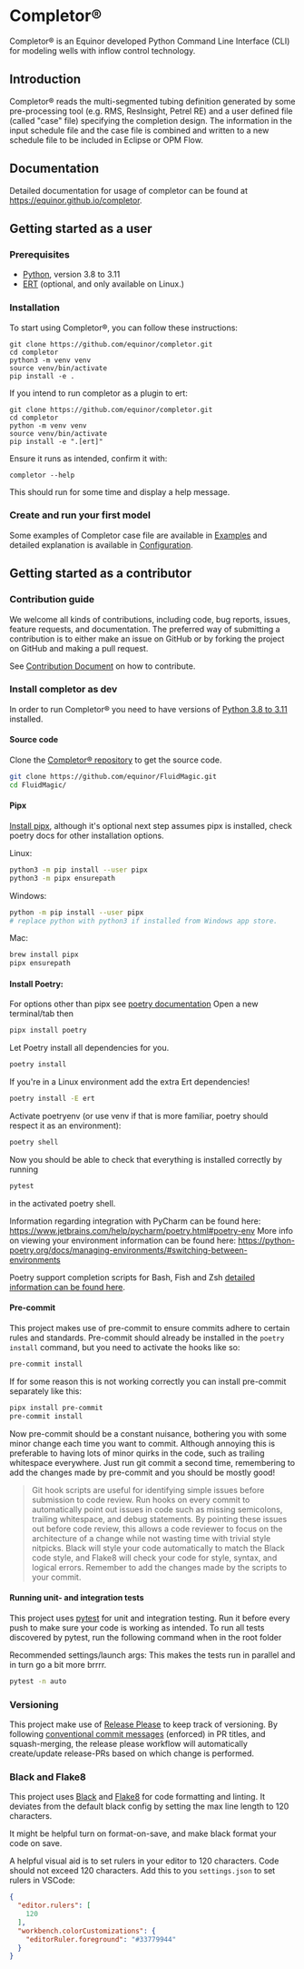 # Completor®
Completor® is an Equinor developed Python Command Line Interface (CLI) for modeling wells with inflow control technology.

## Introduction
Completor® reads the multi-segmented tubing definition generated by some pre-processing tool
(e.g. RMS, ResInsight, Petrel RE) and a user defined file (called "case" file) specifying the completion design.
The information in the input schedule file and the case file is combined
and written to a new schedule file to be included in Eclipse or OPM Flow.

## Documentation
Detailed documentation for usage of completor can be found at https://equinor.github.io/completor.

## Getting started as a user

### Prerequisites
* [Python](https://www.python.org/), version 3.8 to 3.11
* [ERT](https://github.com/equinor/ert) (optional, and only available on Linux.)

### Installation
To start using Completor®, you can follow these instructions:

```shell
git clone https://github.com/equinor/completor.git
cd completor
python3 -m venv venv
source venv/bin/activate
pip install -e .
```

If you intend to run completor as a plugin to ert:
```shell
git clone https://github.com/equinor/completor.git
cd completor
python -m venv venv
source venv/bin/activate
pip install -e ".[ert]"
```

Ensure it runs as intended, confirm it with:
```shell
completor --help
```
This should run for some time and display a help message.

### Create and run your first model
Some examples of Completor case file are available in [Examples](documentation/docs/about/examples.mdx) and detailed explanation is available in [Configuration](documentation/docs/about/configuration.mdx).

## Getting started as a contributor
### Contribution guide
We welcome all kinds of contributions, including code, bug reports, issues, feature requests, and documentation.
The preferred way of submitting a contribution is to either make an issue on GitHub or by forking the project on GitHub
and making a pull request.

See [Contribution Document](documentation/docs/contribution_guide.mdx) on how to contribute.

### Install completor as dev
In order to run Completor® you need to have versions of [Python 3.8 to 3.11](https://www.python.org/downloads/) installed.
#### Source code
Clone the [Completor® repository](https://github.com/equinor/completor) to get the source code.
```bash
git clone https://github.com/equinor/FluidMagic.git
cd FluidMagic/
```

#### Pipx
[Install pipx](https://github.com/pypa/pipx#install-pipx), although it's optional next step assumes pipx is installed, check poetry docs for other installation options.

Linux:
```bash
python3 -m pip install --user pipx
python3 -m pipx ensurepath
```
Windows:
```bash
python -m pip install --user pipx
# replace python with python3 if installed from Windows app store.
```
Mac:
```bash
brew install pipx
pipx ensurepath
```

#### Install Poetry:
For options other than pipx see [poetry documentation](https://python-poetry.org/docs/main/#installation)
Open a new terminal/tab then
```bash
pipx install poetry
```
Let Poetry install all dependencies for you.
```bash
poetry install
```
If you're in a Linux environment add the extra Ert dependencies!
```bash
poetry install -E ert
```

Activate poetryenv (or use venv if that is more familiar, poetry should respect it as an environment):
```bash
poetry shell
```

Now you should be able to check that everything is installed correctly by running
```bash
pytest
```
in the activated poetry shell.

Information regarding integration with PyCharm can be found here: https://www.jetbrains.com/help/pycharm/poetry.html#poetry-env
More info on viewing your environment information can be found here: https://python-poetry.org/docs/managing-environments/#switching-between-environments

Poetry support completion scripts for Bash, Fish and Zsh [detailed information can be found here](https://python-poetry.org/docs/#installing-with-pipx).

#### Pre-commit

This project makes use of pre-commit to ensure commits adhere to certain rules and standards.
Pre-commit should already be installed in the `poetry install` command, but you need to activate the hooks like so:
```bash
pre-commit install
```

If for some reason this is not working correctly you can install pre-commit separately like this:
```bash
pipx install pre-commit
pre-commit install
```

Now pre-commit should be a constant nuisance, bothering you with some minor change each time you want to commit.
Although annoying this is preferable to having lots of minor quirks in the code, such as trailing whitespace everywhere.
Just run git commit a second time, remembering to add the changes made by pre-commit and you should be mostly good!

> Git hook scripts are useful for identifying simple issues before submission to code review.
> Run hooks on every commit to automatically point out issues in code such as missing semicolons, trailing whitespace, and debug statements.
> By pointing these issues out before code review, this allows a code reviewer to focus on the architecture of a change while not wasting time with trivial style nitpicks.
> Black will style your code automatically to match the Black code style, and Flake8 will check your code for style, syntax, and logical errors.
> Remember to add the changes made by the scripts to your commit.

#### Running unit- and integration tests

This project uses [pytest](https://docs.pytest.org/en/stable/) for unit and integration testing.
Run it before every push to make sure your code is working as intended.
To run all tests discovered by pytest, run the following command when in the root folder

Recommended settings/launch args:
This makes the tests run in parallel and in turn go a bit more brrrr.
```bash
pytest -n auto
```

### Versioning
This project make use of [Release Please](https://github.com/googleapis/release-please) to keep track of versioning.
By following [conventional commit messages](https://www.conventionalcommits.org/en) (enforced) in PR titles, and squash-merging, the release please workflow will automatically create/update release-PRs based on which change is performed.

### Black and Flake8
This project uses [Black](https://pypi.org/project/black/) and [Flake8](https://pypi.org/project/flake8/) for code formatting and linting.
It deviates from the default black config by setting the max line length to 120 characters.

It might be helpful turn on format-on-save, and make black format your code on save.

A helpful visual aid is to set rulers in your editor to 120 characters.
Code should not exceed 120 characters.
Add this to you `settings.json` to set rulers in VSCode:

```json
{
  "editor.rulers": [
    120
  ],
  "workbench.colorCustomizations": {
    "editorRuler.foreground": "#33779944"
  }
}
```
